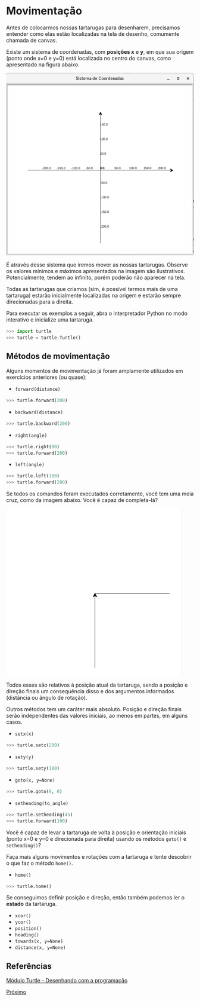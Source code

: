 # Movimentação

Antes de colocarmos nossas tartarugas para desenharem, precisamos entender como
elas estão localizadas na tela de desenho, comumente chamada de canvas.

Existe um sistema de coordenadas, com **posições x** e **y**, em que sua origem
(ponto onde x=0 e y=0) está localizada no centro do canvas, como apresentado na
figura abaixo. 

![Sistemas de Coordenadas](01_sistema_coordenadas.png "Sistemas de Coordenadas")

É através desse sistema que iremos mover as nossas tartarugas. Observe os valores
mínimos e máximos apresentados na imagem são ilustrativos. Potencialmente, tendem
ao infinito, porém poderão não aparecer na tela.

Todas as tartarugas que criamos (sim, é possível termos mais de uma tartaruga)
estarão inicialmente localizadas na origem e estarão sempre direcionadas para
a direita.

Para executar os exemplos a seguir, abra o interpretador Python no modo interativo
e inicialize uma tartaruga. 

```python
>>> import turtle
>>> turtle = turtle.Turtle()
```

## Métodos de movimentação

Alguns momentos de movimentação já foram amplamente utilizados em exercícios 
anteriores (ou quase):

- ```forward(distance)``` 

```python
>>> turtle.forward(200)
```

- ```backward(distance)```

```python
>>> turtle.backward(200)
```

- ```right(angle)```

```python
>>> turtle.right(90)
>>> turtle.forward(200)
```

- ```left(angle)```

```python
>>> turtle.left(180)
>>> turtle.forward(200)
```

Se todos os comandos foram executados corretamente, você tem uma meia cruz, como
da imagem abaixo. Você é capaz de completa-lá?

![Meia cruz](02_meia_cruz.png "Meia cruz")

Todos esses são relativos à posição atual da tartaruga, sendo a posição e direção
finais um consequência disso e dos argumentos informados (distância ou ângulo de
rotação).
 
Outros métodos tem um caráter mais absoluto. Posição e direção finais serão
independentes das valores iniciais, ao menos em partes, em alguns casos.

- ```setx(x)```

```python
>>> turtle.setx(200)
```

- ```sety(y)```

```python
>>> turtle.sety(100)
```

- ```goto(x, y=None)```

```python
>>> turtle.goto(0, 0)
```

- ```setheading(to_angle)```

```python
>>> turtle.setheading(45)
>>> turtle.forward(100)
```

Você é capaz de levar a tartaruga de volta à posição e orientação iniciais (ponto x=0 e y=0 e direcionada para direita) usando os métodos ```goto()``` e ```setheading()```?

Faça mais alguns movimentos e rotações com a tartaruga e tente descobrir o que faz o
método ```home()```. 

- ```home()```
```python
>>> turtle.home()
```

Se conseguimos definir posição e direção, então também podemos ler o **estado**
da tartaruga.

- ```xcor()```
- ```ycor()```
- ```position()```
- ```heading()```
- ```towards(x, y=None)```
- ```distance(x, y=None)``` 


## Referências

[Módulo Turtle - Desenhando com a programação](https://medium.com/reflex%C3%A3o-computacional/m%C3%B3dulo-turtle-d8949db55008)

[Próximo](02_desenho.md)
